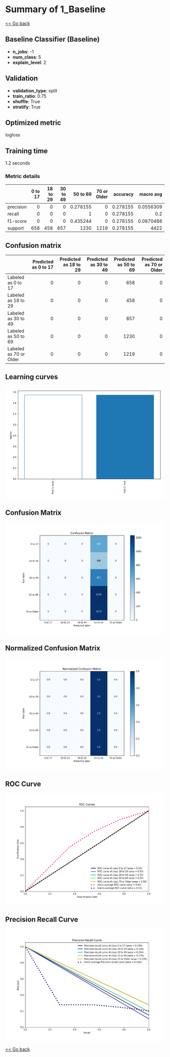 # Summary of 1_Baseline

[<< Go back](../README.md)


## Baseline Classifier (Baseline)
- **n_jobs**: -1
- **num_class**: 5
- **explain_level**: 2

## Validation
 - **validation_type**: split
 - **train_ratio**: 0.75
 - **shuffle**: True
 - **stratify**: True

## Optimized metric
logloss

## Training time

1.2 seconds

### Metric details
|           |   0 to 17 |   18 to 29 |   30 to 49 |    50 to 69 |   70 or Older |   accuracy |    macro avg |   weighted avg |   logloss |
|:----------|----------:|-----------:|-----------:|------------:|--------------:|-----------:|-------------:|---------------:|----------:|
| precision |         0 |          0 |          0 |    0.278155 |             0 |   0.278155 |    0.0556309 |       0.07737  |   1.54749 |
| recall    |         0 |          0 |          0 |    1        |             0 |   0.278155 |    0.2       |       0.278155 |   1.54749 |
| f1-score  |         0 |          0 |          0 |    0.435244 |             0 |   0.278155 |    0.0870488 |       0.121065 |   1.54749 |
| support   |       658 |        458 |        857 | 1230        |          1219 |   0.278155 | 4422         |    4422        |   1.54749 |


## Confusion matrix
|                        |   Predicted as 0 to 17 |   Predicted as 18 to 29 |   Predicted as 30 to 49 |   Predicted as 50 to 69 |   Predicted as 70 or Older |
|:-----------------------|-----------------------:|------------------------:|------------------------:|------------------------:|---------------------------:|
| Labeled as 0 to 17     |                      0 |                       0 |                       0 |                     658 |                          0 |
| Labeled as 18 to 29    |                      0 |                       0 |                       0 |                     458 |                          0 |
| Labeled as 30 to 49    |                      0 |                       0 |                       0 |                     857 |                          0 |
| Labeled as 50 to 69    |                      0 |                       0 |                       0 |                    1230 |                          0 |
| Labeled as 70 or Older |                      0 |                       0 |                       0 |                    1219 |                          0 |

## Learning curves
![Learning curves](learning_curves.png)
## Confusion Matrix

![Confusion Matrix](confusion_matrix.png)


## Normalized Confusion Matrix

![Normalized Confusion Matrix](confusion_matrix_normalized.png)


## ROC Curve

![ROC Curve](roc_curve.png)


## Precision Recall Curve

![Precision Recall Curve](precision_recall_curve.png)



[<< Go back](../README.md)
